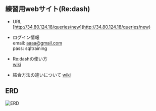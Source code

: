 ## 練習用webサイト(Re:dash)
- URL  
[http://34.80.124.18/queries/new](http://34.80.124.18/queries/new)

- ログイン情報  
email: aaaa@gmail.com  
pass: sqltraining  

- Re:dashの使い方  
[wiki](https://github.com/YokoMasa/sql-traning/wiki/Re:dash%E3%81%AE%E4%BD%BF%E3%81%84%E6%96%B9)

- 結合方法の違いについて
[wiki](https://github.com/YokoMasa/sql-traning/wiki/%E7%B5%90%E5%90%88%E6%96%B9%E6%B3%95%E3%81%AB%E3%81%A4%E3%81%84%E3%81%A6)

## ERD
![ERD](https://raw.githubusercontent.com/YokoMasa/sql-traning/master/images/erd.png)
